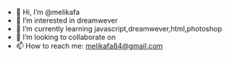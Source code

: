- 👋 Hi, I’m @melikafa
- 👀 I’m interested in dreamwever
- 🌱 I’m currently learning javascript,dreamwever,html,photoshop
- 💞️ I’m looking to collaborate on 
- 📫 How to reach me: melikafa84@gmail.com
<!---
melikafa/melikafa is a ✨ special ✨ repository because its `README.md` (this file) appears on your GitHub profile.
You can click the Preview link to take a look at your changes.
--->
